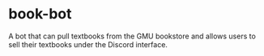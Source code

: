 # book-bot
A bot that can pull textbooks from the GMU bookstore and allows users to sell their textbooks under the Discord interface.
